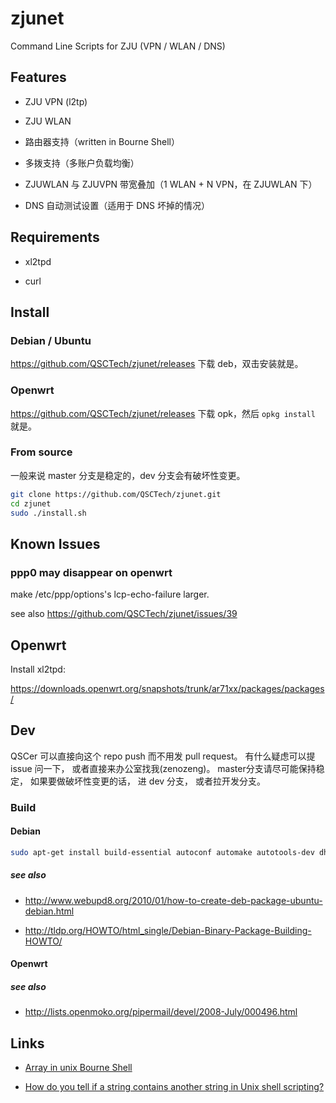 # zjunet

Command Line Scripts for ZJU (VPN / WLAN / DNS)

## Features

- ZJU VPN (l2tp)

- ZJU WLAN

- 路由器支持（written in Bourne Shell）

- 多拨支持（多账户负载均衡）

- ZJUWLAN 与 ZJUVPN 带宽叠加（1 WLAN + N VPN，在 ZJUWLAN 下）

- DNS 自动测试设置（适用于 DNS 坏掉的情况）

## Requirements

- xl2tpd

- curl

## Install

### Debian / Ubuntu

https://github.com/QSCTech/zjunet/releases 
下载 deb，双击安装就是。

### Openwrt

https://github.com/QSCTech/zjunet/releases 
下载 opk，然后 `opkg install` 就是。

### From source

一般来说 master 分支是稳定的，dev 分支会有破坏性变更。

```bash
git clone https://github.com/QSCTech/zjunet.git
cd zjunet
sudo ./install.sh
```

## Known Issues

### ppp0 may disappear on openwrt

make /etc/ppp/options's lcp-echo-failure larger.

see also https://github.com/QSCTech/zjunet/issues/39

## Openwrt

Install xl2tpd:

https://downloads.openwrt.org/snapshots/trunk/ar71xx/packages/packages/

## Dev

QSCer 可以直接向这个 repo push 而不用发 pull request。
有什么疑虑可以提 issue 问一下，
或者直接来办公室找我(zenozeng)。
master分支请尽可能保持稳定，
如果要做破坏性变更的话，
进 dev 分支，
或者拉开发分支。

### Build

#### Debian

```bash
sudo apt-get install build-essential autoconf automake autotools-dev dh-make debhelper devscripts fakeroot xutils lintian pbuilder
```

##### see also

- http://www.webupd8.org/2010/01/how-to-create-deb-package-ubuntu-debian.html

- http://tldp.org/HOWTO/html_single/Debian-Binary-Package-Building-HOWTO/

#### Openwrt

##### see also

- http://lists.openmoko.org/pipermail/devel/2008-July/000496.html

## Links

- [Array in unix Bourne Shell](http://unix.stackexchange.com/questions/137566/array-in-unix-bourne-shell)

- [How do you tell if a string contains another string in Unix shell scripting?](http://stackoverflow.com/questions/2829613/how-do-you-tell-if-a-string-contains-another-string-in-unix-shell-scripting)
